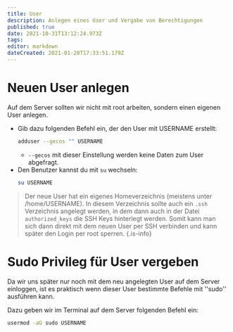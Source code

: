 ```yaml
---
title: User
description: Anlegen eines User und Vergabe von Berechtigungen
published: true
date: 2021-10-31T13:12:24.973Z
tags: 
editor: markdown
dateCreated: 2021-01-20T17:33:51.179Z
---
```


# Neuen User anlegen
Auf dem Server sollten wir nicht mit root arbeiten, sondern einen eigenen User anlegen.
- Gib dazu folgenden Befehl ein, der den User mit USERNAME erstellt:
	```bash
	adduser --gecos "" USERNAME
	```
  - `--gecos` mit dieser Einstellung werden keine Daten zum User abgefragt.
- Den Benutzer kannst du mit `su` wechseln:
  ```bash
  su USERNAME
  ```


> Der neue User hat ein eigenes Homeverzeichnis (meistens unter /home/USERNAME). In diesem Verzeichnis sollte auch ein `.ssh` Verzeichnis angelegt werden, in dem dann auch in der Datei `authorized_keys` die SSH Keys hinterlegt werden. Somit kann man sich dann direkt mit dem neuen User per SSH verbinden und kann später den Login per root sperren. 
{.is-info}



  
# Sudo Privileg für User vergeben

Da wir uns später nur noch mit dem neu angelegten User auf dem Server einloggen, ist es praktisch wenn dieser User bestimmte Befehle mit ''sudo'' ausführen kann.

Dazu geben wir im Terminal auf dem Server folgenden Befehl ein:
```bash
usermod -aG sudo USERNAME
```